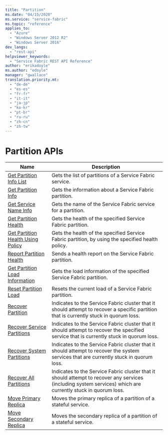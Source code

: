 ```yaml
---
title: "Partition"
ms.date: "04/15/2020"
ms.service: "service-fabric"
ms.topic: "reference"
applies_to: 
  - "Azure"
  - "Windows Server 2012 R2"
  - "Windows Server 2016"
dev_langs: 
  - "rest-api"
helpviewer_keywords: 
  - "Service Fabric REST API Reference"
author: "erikadoyle"
ms.author: "edoyle"
manager: "gwallace"
translation.priority.mt: 
  - "de-de"
  - "es-es"
  - "fr-fr"
  - "it-it"
  - "ja-jp"
  - "ko-kr"
  - "pt-br"
  - "ru-ru"
  - "zh-cn"
  - "zh-tw"
---
```

# Partition APIs

| Name | Description |
| --- | --- |
| [Get Partition Info List](sfclient-v71-api-getpartitioninfolist.md) | Gets the list of partitions of a Service Fabric service.<br/> |
| [Get Partition Info](sfclient-v71-api-getpartitioninfo.md) | Gets the information about a Service Fabric partition.<br/> |
| [Get Service Name Info](sfclient-v71-api-getservicenameinfo.md) | Gets the name of the Service Fabric service for a partition.<br/> |
| [Get Partition Health](sfclient-v71-api-getpartitionhealth.md) | Gets the health of the specified Service Fabric partition.<br/> |
| [Get Partition Health Using Policy](sfclient-v71-api-getpartitionhealthusingpolicy.md) | Gets the health of the specified Service Fabric partition, by using the specified health policy.<br/> |
| [Report Partition Health](sfclient-v71-api-reportpartitionhealth.md) | Sends a health report on the Service Fabric partition.<br/> |
| [Get Partition Load Information](sfclient-v71-api-getpartitionloadinformation.md) | Gets the load information of the specified Service Fabric partition.<br/> |
| [Reset Partition Load](sfclient-v71-api-resetpartitionload.md) | Resets the current load of a Service Fabric partition.<br/> |
| [Recover Partition](sfclient-v71-api-recoverpartition.md) | Indicates to the Service Fabric cluster that it should attempt to recover a specific partition that is currently stuck in quorum loss.<br/> |
| [Recover Service Partitions](sfclient-v71-api-recoverservicepartitions.md) | Indicates to the Service Fabric cluster that it should attempt to recover the specified service that is currently stuck in quorum loss.<br/> |
| [Recover System Partitions](sfclient-v71-api-recoversystempartitions.md) | Indicates to the Service Fabric cluster that it should attempt to recover the system services that are currently stuck in quorum loss.<br/> |
| [Recover All Partitions](sfclient-v71-api-recoverallpartitions.md) | Indicates to the Service Fabric cluster that it should attempt to recover any services (including system services) which are currently stuck in quorum loss.<br/> |
| [Move Primary Replica](sfclient-v71-api-moveprimaryreplica.md) | Moves the primary replica of a partition of a stateful service.<br/> |
| [Move Secondary Replica](sfclient-v71-api-movesecondaryreplica.md) | Moves the secondary replica of a partition of a stateful service.<br/> |

